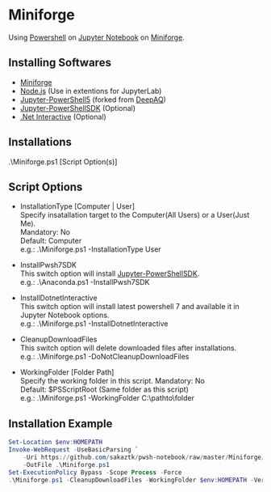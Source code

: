 # Miniforge
Using [Powershell](https://github.com/PowerShell/PowerShell) on [Jupyter Notebook](https://jupyter.org/) on [Miniforge](https://github.com/conda-forge/miniforge).  

## Installing Softwares
- [Miniforge](https://github.com/conda-forge/miniforge)
- [Node.js](https://nodejs.org/) (Use in extentions for JupyterLab)
- [Jupyter-PowerShell5](https://github.com/sakaztk/Jupyter-PowerShellSDK/tree/powershellsdk/Jupyter-PowerShell5) (forked from [DeepAQ](https://github.com/DeepAQ/Jupyter-PowerShell5))
- [Jupyter-PowerShellSDK](https://github.com/sakaztk/Jupyter-PowerShellSDK) (Optional)
- [.Net Interactive](https://github.com/dotnet/interactive) (Optional)

## Installations
.\Miniforge.ps1 [Script Option(s)]

## Script Options
 - InstallationType [Computer | User]   
Specify insatallation target to the Computer(All Users) or a User(Just Me).  
Mandatory: No  
Default: Computer  
e.g.: .\Miniforge.ps1 -InstallationType User

- InstallPwsh7SDK  
This switch option will install [Jupyter-PowerShellSDK](https://github.com/sakaztk/Jupyter-PowerShellSDK).  
e.g.: .\Anaconda.ps1 -InstallPwsh7SDK

- InstallDotnetInteractive  
This switch option will install latest powershell 7 and available it in Jupyter Notebook options.  
e.g.: .\Miniforge.ps1 -InstallDotnetInteractive

- CleanupDownloadFiles  
This switch option will delete downloaded files after installations.  
e.g.: .\Miniforge.ps1 -DoNotCleanupDownloadFiles

- WorkingFolder [Folder Path]  
Specify the working folder in this script.
Mandatory: No  
Default: $PSScriptRoot (Same folder as this script)  
e.g.: .\Miniforge.ps1 -WorkingFolder C:\pathto\folder

## Installation Example
``` PowerShell
Set-Location $env:HOMEPATH
Invoke-WebRequest -UseBasicParsing `
    -Uri https://github.com/sakaztk/pwsh-notebook/raw/master/Miniforge/Miniforge.ps1 `
    -OutFile .\Miniforge.ps1
Set-ExecutionPolicy Bypass -Scope Process -Force
.\Miniforge.ps1 -CleanupDownloadFiles -WorkingFolder $env:HOMEPATH -Verbose
```